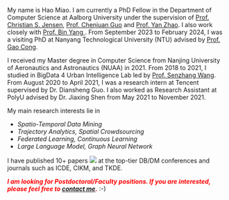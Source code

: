 My name is Hao Miao. I am currently a PhD Fellow in the Department of Computer Science at Aalborg University under the supervision of <a href="http://people.cs.aau.dk/~csj/">Prof. Christian S. Jensen</a>, <a href="https://faculty.ecnu.edu.cn/_s37/gcj/main.psp">Prof. Chenjuan Guo</a> and <a href="http://www.zhao-yan.com">Prof. Yan Zhao</a>. I also work closely with <a href="https://faculty.ecnu.edu.cn/_s37/yb2/main.psp">Prof. Bin Yang </a>. From September 2023 to February 2024, I was a visiting PhD at Nanyang Technological University (NTU) advised by [Prof. Gao Cong](https://personal.ntu.edu.sg/gaocong/).

I received my Master degree in Computer Science from Nanjing University of Aeronautics and Astronautics (NUAA) in 2021. From 2018 to 2021, I studied in BigData 4 Urban Intelligence Lab led by <a href="https://senzhangwangcsu.github.io/index.html">Prof. Senzhang Wang</a>. From August 2020 to April 2021, I was a research intern at Tencent supervised by Dr. Diansheng Guo. I also worked as Research Assistant at PolyU advised by Dr. Jiaxing Shen from May 2021 to November 2021.

My main research interests lie in
- _Spatio-Temporal Data Mining_
- _Trajectory Analytics, Spatial Crowdsourcing_
- _Federated Learning, Continuous Learning_
- _Large Language Model, Graph Neural Network_

I have published 10+ papers <a href='https://scholar.google.com/citations?user=eRouT0MAAAAJ'><img src="https://img.shields.io/endpoint?logo=Google%20Scholar&url=https%3A%2F%2Fcdn.jsdelivr.net%2Fgh%2FRayeRen%2Fmiaohaosunny.github.io@google-scholar-stats%2Fgs_data_shieldsio.json&labelColor=f6f6f6&color=9cf&style=flat&label=citations"></a> at the top-tier DB/DM conferences and journals such as ICDE, CIKM, and TKDE. 

<em><i><b><font color="red">I am looking for Postdoctoral/Faculty positions. If you are interested, please feel free to <a href="mailto:haom@cs.aau.dk">contact me</a>.</font></b></i></em> :-)
